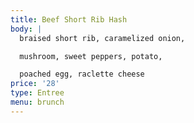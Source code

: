 ```yaml
---
title: Beef Short Rib Hash
body: |
  braised short rib, caramelized onion,

  mushroom, sweet peppers, potato,

  poached egg, raclette cheese
price: '28'
type: Entree
menu: brunch
---
```





